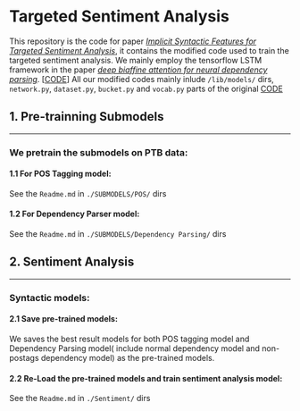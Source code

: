 # Targeted Sentiment Analysis

This repository is the code for paper [*Implicit Syntactic Features for Targeted Sentiment Analysis*](http://www.aclweb.org/anthology/I17-1052), it contains the modified code used to train the targeted sentiment analysis. We mainly employ the tensorflow LSTM framework in the paper [*deep biaffine attention for neural dependency parsing*](https://arxiv.org/abs/1611.01734). [[CODE](https://github.com/tdozat/Parser)] All our modified codes mainly inlude `/lib/models/` dirs, `network.py`, `dataset.py`, `bucket.py` and `vocab.py`  parts of the original [CODE]()

## 1. Pre-trainning Submodels

----------------

### We pretrain the submodels on PTB data:

#### 1.1 For POS Tagging model:

See the `Readme.md` in `./SUBMODELS/POS/` dirs

#### 1.2 For Dependency Parser model:

See the `Readme.md` in `./SUBMODELS/Dependency Parsing/` dirs



## 2. Sentiment Analysis

------------------------

### Syntactic models:

#### 2.1 Save pre-trained models:

We saves the best result models for both POS tagging model and Dependency Parsing model( include normal dependency model and non-postags dependency model) as the pre-trained models.

#### 2.2  Re-Load the pre-trained models and train sentiment analysis model: 

See the `Readme.md` in `./Sentiment/` dirs

